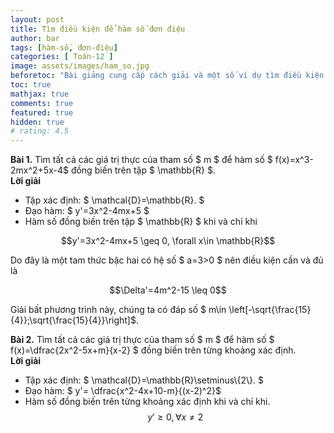 ```yaml
---
layout: post
title: Tìm điều kiện để hàm số đơn điệu
author: bar
tags: [hàm-số, đơn-điệu]
categories: [ Toán-12 ]
image: assets/images/ham_so.jpg
beforetoc: "Bài giảng cung cấp cách giải và một số ví dụ tìm điều kiện của tham số để hàm số đồng biến hoặc nghịch biến trên một tập cho trước."
toc: true
mathjax: true
comments: true
featured: true
hidden: true
# rating: 4.5
---
```

**Bài 1.** Tìm tất cả các giá trị thực của tham số $ m $ để hàm số $ f(x)=x^3-2mx^2+5x-4$ đồng biến trên tập $ \mathbb{R} $.  
**Lời giải**
* Tập xác định: $ \mathcal{D}=\mathbb{R}. $
* Đạo hàm: $ y'=3x^2-4mx+5 $
* Hàm số đồng biến trên tập $ \mathbb{R} $ khi và chỉ khi  
<p style="text-align: center;">$$y'=3x^2-4mx+5 \geq 0, \forall x\in \mathbb{R}$$</p>
Do đây là một tam thức bậc hai có hệ số $ a=3>0 $ nên điều kiện cần và đủ là  
<p align="center">$$\Delta'=4m^2-15 \leq 0$$</p> 
Giải bất phương trình này, chúng ta có đáp số $ m\in \left[-\sqrt{\frac{15}{4}};\sqrt{\frac{15}{4}}\right]$.  

**Bài 2.** Tìm tất cả các giá trị thực của tham số $ m $ để hàm số $ f(x)=\dfrac{2x^2-5x+m}{x-2} $ đồng biến trên từng khoảng xác định.  
**Lời giải**  
* Tập xác định: $ \mathcal{D}=\mathbb{R}\setminus\\{2\\}. $
* Đạo hàm: $ y'= \dfrac{x^2-4x+10-m}{(x-2)^2}$
* Hàm số đồng biến trên từng khoảng xác định khi và chỉ khi. 
$$y'\geq 0,  \forall x\ne 2 $$
